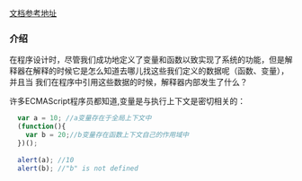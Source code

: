 [文档参考地址](http://dmitrysoshnikov.com/ecmascript/chapter-2-variable-object/)

### 介绍

在程序设计时，尽管我们成功地定义了变量和函数以致实现了系统的功能，但是解释器在解释的时候它是怎么知道去哪儿找这些我们定义的数据呢（函数、变量），并且当
我们在程序中引用这些数据的时候，解释器内部发生了什么？

许多ECMAScript程序员都知道,变量是与执行上下文是密切相关的：

```javascript
  var a = 10; //a变量存在于全局上下文中
  (function(){
    var b = 20;//b变量存在函数上下文自己的作用域中
  })();
  
  alert(a); //10
  alert(b); //"b" is not defined
```

